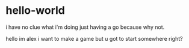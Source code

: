 # hello-world
i have no clue what i'm doing just having a go because why not.

hello im alex i want to make a game but u got to start somewhere right?
